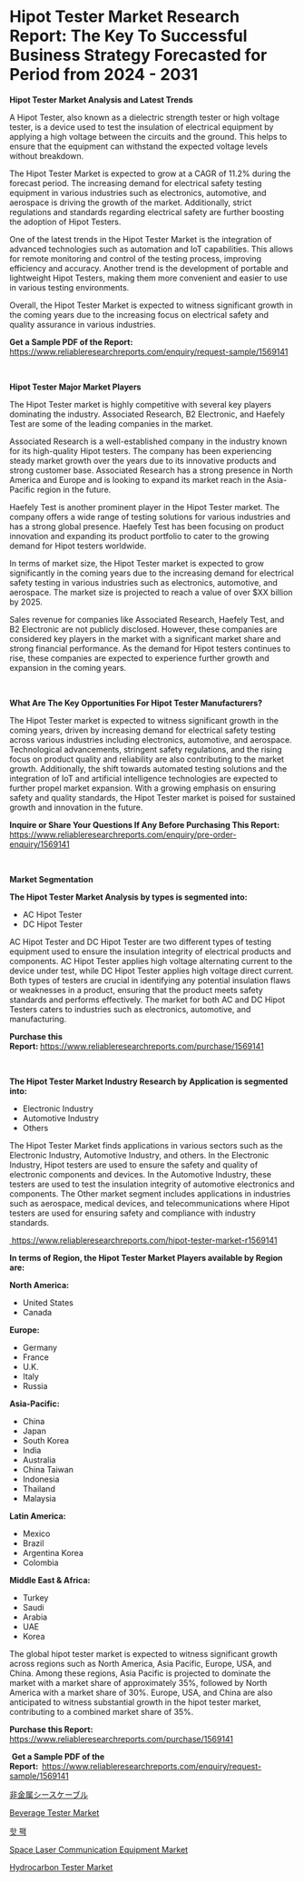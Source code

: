 <p><h1>Hipot Tester Market Research Report: The Key To Successful Business Strategy Forecasted for Period from 2024 - 2031</h1></p><p><strong>Hipot Tester Market Analysis and Latest Trends</strong></p>
<p><p>A Hipot Tester, also known as a dielectric strength tester or high voltage tester, is a device used to test the insulation of electrical equipment by applying a high voltage between the circuits and the ground. This helps to ensure that the equipment can withstand the expected voltage levels without breakdown.</p><p>The Hipot Tester Market is expected to grow at a CAGR of 11.2% during the forecast period. The increasing demand for electrical safety testing equipment in various industries such as electronics, automotive, and aerospace is driving the growth of the market. Additionally, strict regulations and standards regarding electrical safety are further boosting the adoption of Hipot Testers.</p><p>One of the latest trends in the Hipot Tester Market is the integration of advanced technologies such as automation and IoT capabilities. This allows for remote monitoring and control of the testing process, improving efficiency and accuracy. Another trend is the development of portable and lightweight Hipot Testers, making them more convenient and easier to use in various testing environments.</p><p>Overall, the Hipot Tester Market is expected to witness significant growth in the coming years due to the increasing focus on electrical safety and quality assurance in various industries.</p></p>
<p><strong>Get a Sample PDF of the Report:&nbsp;</strong> <a href="https://www.reliableresearchreports.com/enquiry/request-sample/1569141">https://www.reliableresearchreports.com/enquiry/request-sample/1569141</a></p>
<p>&nbsp;</p>
<p><strong>Hipot Tester Major Market Players</strong></p>
<p><p>The Hipot Tester market is highly competitive with several key players dominating the industry. Associated Research, B2 Electronic, and Haefely Test are some of the leading companies in the market. </p><p>Associated Research is a well-established company in the industry known for its high-quality Hipot testers. The company has been experiencing steady market growth over the years due to its innovative products and strong customer base. Associated Research has a strong presence in North America and Europe and is looking to expand its market reach in the Asia-Pacific region in the future.</p><p>Haefely Test is another prominent player in the Hipot Tester market. The company offers a wide range of testing solutions for various industries and has a strong global presence. Haefely Test has been focusing on product innovation and expanding its product portfolio to cater to the growing demand for Hipot testers worldwide.</p><p>In terms of market size, the Hipot Tester market is expected to grow significantly in the coming years due to the increasing demand for electrical safety testing in various industries such as electronics, automotive, and aerospace. The market size is projected to reach a value of over $XX billion by 2025.</p><p>Sales revenue for companies like Associated Research, Haefely Test, and B2 Electronic are not publicly disclosed. However, these companies are considered key players in the market with a significant market share and strong financial performance. As the demand for Hipot testers continues to rise, these companies are expected to experience further growth and expansion in the coming years.</p></p>
<p>&nbsp;</p>
<p><strong>What Are The Key Opportunities For Hipot Tester Manufacturers?</strong></p>
<p><p>The Hipot Tester market is expected to witness significant growth in the coming years, driven by increasing demand for electrical safety testing across various industries including electronics, automotive, and aerospace. Technological advancements, stringent safety regulations, and the rising focus on product quality and reliability are also contributing to the market growth. Additionally, the shift towards automated testing solutions and the integration of IoT and artificial intelligence technologies are expected to further propel market expansion. With a growing emphasis on ensuring safety and quality standards, the Hipot Tester market is poised for sustained growth and innovation in the future.</p></p>
<p><strong>Inquire or Share Your Questions If Any Before Purchasing This Report:</strong> <a href="https://www.reliableresearchreports.com/enquiry/pre-order-enquiry/1569141">https://www.reliableresearchreports.com/enquiry/pre-order-enquiry/1569141</a></p>
<p>&nbsp;</p>
<p><strong>Market Segmentation</strong></p>
<p><strong>The Hipot Tester Market Analysis by types is segmented into:</strong></p>
<p><ul><li>AC Hipot Tester</li><li>DC Hipot Tester</li></ul></p>
<p><p>AC Hipot Tester and DC Hipot Tester are two different types of testing equipment used to ensure the insulation integrity of electrical products and components. AC Hipot Tester applies high voltage alternating current to the device under test, while DC Hipot Tester applies high voltage direct current. Both types of testers are crucial in identifying any potential insulation flaws or weaknesses in a product, ensuring that the product meets safety standards and performs effectively. The market for both AC and DC Hipot Testers caters to industries such as electronics, automotive, and manufacturing.</p></p>
<p><strong>Purchase this Report:&nbsp;</strong><a href="https://www.reliableresearchreports.com/purchase/1569141">https://www.reliableresearchreports.com/purchase/1569141</a></p>
<p>&nbsp;</p>
<p><strong>The Hipot Tester Market Industry Research by Application is segmented into:</strong></p>
<p><ul><li>Electronic Industry</li><li>Automotive Industry</li><li>Others</li></ul></p>
<p><p>The Hipot Tester Market finds applications in various sectors such as the Electronic Industry, Automotive Industry, and others. In the Electronic Industry, Hipot testers are used to ensure the safety and quality of electronic components and devices. In the Automotive Industry, these testers are used to test the insulation integrity of automotive electronics and components. The Other market segment includes applications in industries such as aerospace, medical devices, and telecommunications where Hipot testers are used for ensuring safety and compliance with industry standards.</p></p>
<p><a href="https://www.reliableresearchreports.com/hipot-tester-market-r1569141">&nbsp;https://www.reliableresearchreports.com/hipot-tester-market-r1569141</a></p>
<p><strong>In terms of Region, the Hipot Tester Market Players available by Region are:</strong></p>
<p>
    <p> <strong> North America: </strong>
        <ul>
            <li>United States</li>
            <li>Canada</li>
        </ul>
        </p> 
    <p> <strong> Europe: </strong>
        <ul>
            <li>Germany</li>
            <li>France</li>
            <li>U.K.</li>
            <li>Italy</li>
            <li>Russia</li>
        </ul>
        </p> 
    <p> <strong> Asia-Pacific: </strong>
        <ul>
            <li>China</li>
            <li>Japan</li>
            <li>South Korea</li>
            <li>India</li>
            <li>Australia</li>
            <li>China Taiwan</li>
            <li>Indonesia</li>
            <li>Thailand</li>
            <li>Malaysia</li>
        </ul>
        </p> 
    <p> <strong> Latin America: </strong>
        <ul>
            <li>Mexico</li>
            <li>Brazil</li>
            <li>Argentina Korea</li>
            <li>Colombia</li>
        </ul>
        </p> 
    <p> <strong> Middle East & Africa: </strong>
        <ul>
            <li>Turkey</li>
            <li>Saudi</li>
            <li>Arabia</li>
            <li>UAE</li>
            <li>Korea</li>
        </ul>
    </p>
    </p>
<p><p>The global hipot tester market is expected to witness significant growth across regions such as North America, Asia Pacific, Europe, USA, and China. Among these regions, Asia Pacific is projected to dominate the market with a market share of approximately 35%, followed by North America with a market share of 30%. Europe, USA, and China are also anticipated to witness substantial growth in the hipot tester market, contributing to a combined market share of 35%.</p></p>
<p><strong>Purchase this Report: </strong><a href="https://www.reliableresearchreports.com/purchase/1569141">https://www.reliableresearchreports.com/purchase/1569141</a></p>
<p>&nbsp;<strong>Get a Sample PDF of the Report:&nbsp;&nbsp;</strong><a href="https://www.reliableresearchreports.com/enquiry/request-sample/1569141">https://www.reliableresearchreports.com/enquiry/request-sample/1569141</a></p>
<p><strong></strong></p>
<p><p><a href="https://github.com/hilmi-2a/Market-Research-Report-List-1/blob/main/646110329988.md">非金属シースケーブル</a></p><p><a href="https://github.com/nathandecarvalho/Market-Research-Report-List-2/blob/main/beverage-tester-market.md">Beverage Tester Market</a></p><p><a href="https://medium.com/@rickymetzdvm/%ED%95%AB-%ED%8C%A9-%EC%8B%9C%EC%9E%A5-%EC%8B%9C%EC%9E%A5-cagr-%EC%8B%9C%EC%9E%A5-%ED%8A%B8%EB%A0%8C%EB%93%9C-%EB%B0%8F-%EC%84%B1%EC%9E%A5-%EC%A0%84%EB%9E%B5%EC%97%90-%EB%8C%80%ED%95%9C-%ED%86%B5%EC%B0%B0%EB%A0%A5-4070bdd323d2">핫 팩</a></p><p><a href="https://www.linkedin.com/pulse/space-laser-communication-equipment-market-size-outlook-farqe?trackingId=prFYJ8kEVYlbHrAaWeSEbg%3D%3D">Space Laser Communication Equipment Market</a></p><p><a href="https://github.com/kosella/Market-Research-Report-List-2/blob/main/hydrocarbon-tester-market.md">Hydrocarbon Tester Market</a></p></p>